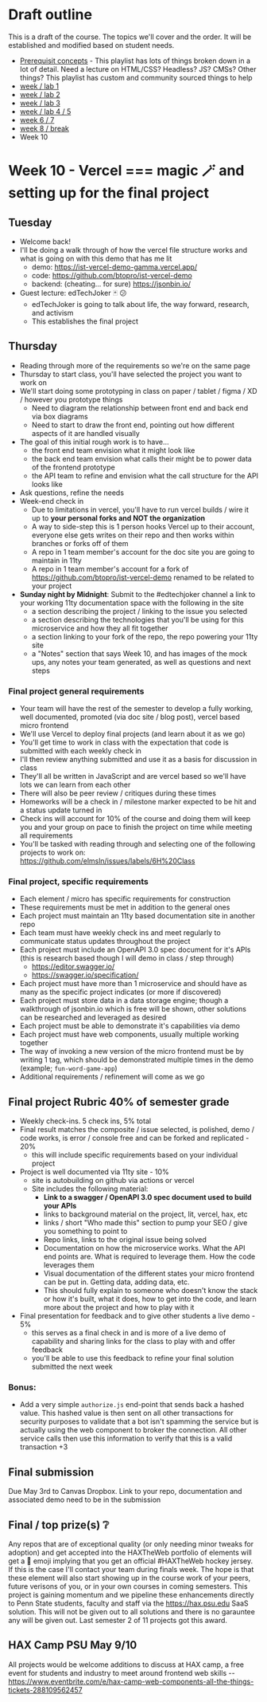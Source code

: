 # Draft outline
This is a draft of the course. The topics we'll cover and the order. It will be established and modified based on student needs.
- [Prerequisit concepts](https://youtube.com/playlist?list=PLJQupiji7J5efO_Q5VGZcPE4O_TM_HGP4) - This playlist has lots of things broken down in a lot of detail. Need a lecture on HTML/CSS? Headless? JS? CMSs? Other things? This playlist has custom and community sourced things to help
- [week / lab 1](https://github.com/elmsln/edtechjoker/tree/master/sp-22/week-1)
- [week / lab 2](https://github.com/elmsln/edtechjoker/tree/master/sp-22/week-2)
- [week / lab 3](https://github.com/elmsln/edtechjoker/tree/master/sp-22/week-3)
- [week / lab 4 / 5](https://github.com/elmsln/edtechjoker/tree/master/sp-22/week-4-5)
- [week 6 / 7](https://github.com/elmsln/edtechjoker/tree/master/sp-22/week-6-7)
- [week 8 / break](https://github.com/elmsln/edtechjoker/tree/master/sp-22/week-8)
- Week 10

# Week 10 - Vercel === magic 🪄 and setting up for the final project
## Tuesday
- Welcome back!
- I'll be doing a walk through of how the vercel file structure works and what is going on with this demo that has me lit
  - demo: https://ist-vercel-demo-gamma.vercel.app/
  - code: https://github.com/btopro/ist-vercel-demo
  - backend: (cheating... for sure) https://jsonbin.io/
- Guest lecture: edTechJoker 🃏 😕
  - edTechJoker is going to talk about life, the way forward, research, and activism
  - This establishes the final project

## Thursday
- Reading through more of the requirements so we're on the same page
- Thursday to start class, you'll have selected the project you want to work on
- We'll start doing some prototyping in class on paper / tablet / figma / XD / however you prototype things
  - Need to diagram the relationship between front end and back end via box diagrams
  - Need to start to draw the front end, pointing out how different aspects of it are handled visually
- The goal of this initial rough work is to have...
  - the front end team envision what it might look like
  - the back end team envision what calls their might be to power data of the frontend prototype
  - the API team to refine and envision what the call structure for the API looks like
- Ask questions, refine the needs
- Week-end check in
  - Due to limitations in vercel, you'll have to run vercel builds / wire it up to **your personal forks and NOT the organization**
  - A way to side-step this is 1 person hooks Vercel up to their account, everyone else gets writes on their repo and then works within branches or forks off of them
  - A repo in 1 team member's account for the doc site you are going to maintain in 11ty
  - A repo in 1 team member's account for a fork of https://github.com/btopro/ist-vercel-demo renamed to be related to your project
- **Sunday night by Midnight**: Submit to the #edtechjoker channel a link to your working 11ty documentation space with the following in the site
  - a section describing the project / linking to the issue you selected
  - a section describing the technologies that you'll be using for this microservice and how they all fit together
  - a section linking to your fork of the repo, the repo powering your 11ty site
  - a "Notes" section that says Week 10, and has images of the mock ups, any notes your team generated, as well as questions and next steps

### Final project general requirements
- Your team will have the rest of the semester to develop a fully working, well documented, promoted (via doc site / blog post), vercel based micro frontend
- We'll use Vercel to deploy final projects (and learn about it as we go)
- You'll get time to work in class with the expectation that code is submitted with each weekly check in
- I'll then review anything submitted and use it as a basis for discussion in class
- They'll all be written in JavaScript and are vercel based so we'll have lots we can learn from each other
- There will also be peer review / critiques during these times
- Homeworks will be a check in / milestone marker expected to be hit and a status update turned in
- Check ins will account for 10% of the course and doing them will keep you and your group on pace to finish the project on time while meeting all requirements
- You'll be tasked with reading through and selecting one of the following projects to work on: https://github.com/elmsln/issues/labels/6H%20Class

### Final project, specific requirements
- Each element / micro has specific requirements for construction
- These requirements must be met in addition to the general ones
- Each project must maintain an 11ty based documentation site in another repo
- Each team must have weekly check ins and meet regularly to communicate status updates throughout the project
- Each project must include an OpenAPI 3.0 spec document for it's APIs (this is research based though I will demo in class / step through)
  - https://editor.swagger.io/
  - https://swagger.io/specification/
- Each project must have more than 1 microservice and should have as many as the specific project indicates (or more if discovered)
- Each project must store data in a data storage engine; though a walkthrough of jsonbin.io which is free will be shown, other solutions can be researched and leveraged as desired
- Each project must be able to demonstrate it's capabilities via demo
- Each project must have web components, usually multiple working together
- The way of invoking a new version of the micro frontend must be by writing 1 tag, which should be demonstrated multiple times in the demo (example; `fun-word-game-app`)
- Additional requirements / refinement will come as we go

## Final project Rubric 40% of semester grade
- Weekly check-ins. 5 check ins, 5% total
- Final result matches the composite / issue selected, is polished, demo / code works, is error / console free and can be forked and replicated - 20%
  - this will include specific requirements based on your individual project
- Project is well documented via 11ty site - 10%
  - site is autobuilding on github via actions or vercel
  - Site includes the following material:
    - **Link to a swagger / OpenAPI 3.0 spec document used to build your APIs**
    - links to background material on the project, lit, vercel, hax, etc
    - links / short "Who made this" section to pump your SEO / give you something to point to
    - Repo links, links to the original issue being solved
    - Documentation on how the microservice works. What the API end points are. What is required to leverage them. How the code leverages them
    - Visual documentation of the different states your micro frontend can be put in. Getting data, adding data, etc.
    - This should fully explain to someone who doesn't know the stack or how it's built, what it does, how to get into the code, and learn more about the project and how to play with it 
- Final presentation for feedback and to give other students a live demo - 5%
  - this serves as a final check in and is more of a live demo of capability and sharing links for the class to play with and offer feedback
  - you'll be able to use this feedback to refine your final solution submitted the next week

### Bonus:
- Add a very simple `authorize.js` end-point that sends back a hashed value. This hashed value is then sent on all other transactions for security purposes to validate that a bot isn't spamming the service but is actually using the web component to broker the connection. All other service calls then use this information to verify that this is a valid transaction +3

## Final submission
Due May 3rd to Canvas Dropbox. Link to your repo, documentation and associated demo need to be in the submission

## Final / top prize(s) ❔
Any repos that are of exceptional quality (or only needing minor tweaks for adoption) and get accepted into the HAXTheWeb portfolio of elements will get a 🏒 emoji implying that you get an official #HAXTheWeb hockey jersey. If this is the case I'll contact your team during finals week. The hope is that these element will also start showing up in the course work of your peers, future verisons of you, or in your own courses in coming semesters. This project is gaining momentum and we pipeline these enhancements directly to Penn State students, faculty and staff via the https://hax.psu.edu SaaS solution. This will not be given out to all solutions and there is no garauntee any will be given out. Last semester 2 of 11 projects got this award.

## HAX Camp PSU May 9/10
All projects would be welcome additions to discuss at HAX camp, a free event for students and industry to meet around frontend web skills -- https://www.eventbrite.com/e/hax-camp-web-components-all-the-things-tickets-288109562457
